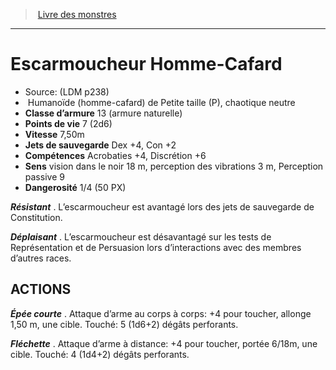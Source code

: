 ﻿> [Livre des monstres](tome_of_beasts.md)

---

# Escarmoucheur Homme-Cafard

- Source: (LDM p238)
-  Humanoïde (homme-cafard) de Petite taille (P), chaotique neutre
- **Classe d’armure** 13 (armure naturelle)
- **Points de vie** 7 (2d6)
- **Vitesse** 7,50m
- **Jets de sauvegarde** Dex +4, Con +2
- **Compétences** Acrobaties +4, Discrétion +6
- **Sens** vision dans le noir 18 m, perception des vibrations 3 m, Perception passive 9
- **Dangerosité** 1/4 (50 PX)

**_Résistant_** . L’escarmoucheur est avantagé lors des jets de sauvegarde de Constitution.

**_Déplaisant_** . L’escarmoucheur est désavantagé sur les tests de Représentation et de Persuasion lors d’interactions avec des membres d’autres races.

## ACTIONS

**_Épée courte_** . Attaque d’arme au corps à corps: +4 pour toucher, allonge 1,50 m, une cible. Touché: 5 (1d6+2) dégâts perforants.

**_Fléchette_** . Attaque d’arme à distance: +4 pour toucher, portée 6/18m, une cible. Touché: 4 (1d4+2) dégâts perforants.

